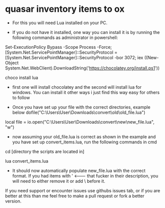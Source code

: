 # quasar inventory items to ox
 
- For this you will need Lua installed on your PC. 

- If you do not have it installed, one way you can install it is by running the following commands as administrator in powershell:

Set-ExecutionPolicy Bypass -Scope Process -Force; [System.Net.ServicePointManager]::SecurityProtocol = [System.Net.ServicePointManager]::SecurityProtocol -bor 3072; iex ((New-Object   System.Net.WebClient).DownloadString('https://chocolatey.org/install.ps1'))

choco install lua

- first one will install chocolatey and the second will install lua for windows. You can install it other ways i just find this way easy for others to follow

- Once you have set up your file with the correct directories, example below
dofile("C:\\Users\\User\\Downloads\\convert\\old\\old_file.lua")

local file = io.open("C:\\Users\\User\\Downloads\\convert\\new\\new_file.lua", "w")

- now assuming your old_file.lua is correct as shown in the example and you have set up convert_items.lua, run the following commands in cmd

cd [directory the scripts are located in]

lua convert_items.lua

- It should now automatically populate new_file.lua with the correct format. If you had items with ' <--- that fucker in their description, you will need to either remove it or add \ before it.


If you need support or encounter issues use githubs issues tab, or if you are better at this than me feel free to make a pull request or fork a better version.
